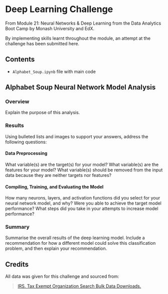# Deep Learning Challenge

From Module 21: Neural Networks & Deep Learning from the Data Analytics Boot Camp by Monash University and EdX.

By implementing skills learnt throughout the module, an attempt at the challenge has been submitted here.

## Contents

- `Alphabet_Soup.ipynb` file with main code

## Alphabet Soup Neural Network Model Analysis

### Overview

Explain the purpose of this analysis.

### Results

Using bulleted lists and images to support your answers, address the following questions:

#### Data Preprocessing

What variable(s) are the target(s) for your model?
What variable(s) are the features for your model?
What variable(s) should be removed from the input data because they are neither targets nor features?

#### Compiling, Training, and Evaluating the Model

How many neurons, layers, and activation functions did you select for your neural network model, and why?
Were you able to achieve the target model performance?
What steps did you take in your attempts to increase model performance?

### Summary

Summarise the overall results of the deep learning model. Include a recommendation for how a different model could solve this classification problem, and then explain your recommendation.

## Credits

All data was given for this challenge and sourced from:

> [IRS. Tax Exempt Organization Search Bulk Data Downloads.](https://www.irs.gov/charities-non-profits/tax-exempt-organization-search-bulk-data-downloads)